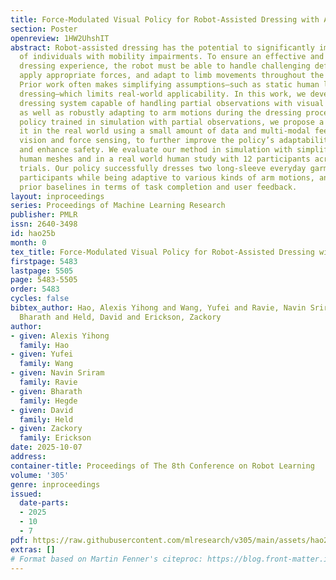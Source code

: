 ```yaml
---
title: Force-Modulated Visual Policy for Robot-Assisted Dressing with Arm Motions
section: Poster
openreview: 1HW2UhshIT
abstract: Robot-assisted dressing has the potential to significantly improve the lives
  of individuals with mobility impairments. To ensure an effective and comfortable
  dressing experience, the robot must be able to handle challenging deformable garments,
  apply appropriate forces, and adapt to limb movements throughout the dressing process.
  Prior work often makes simplifying assumptions—such as static human limbs during
  dressing—which limits real-world applicability. In this work, we develop a robot-assisted
  dressing system capable of handling partial observations with visual occlusions,
  as well as robustly adapting to arm motions during the dressing process. Given a
  policy trained in simulation with partial observations, we propose a method to fine-tune
  it in the real world using a small amount of data and multi-modal feedback from
  vision and force sensing, to further improve the policy’s adaptability to arm motions
  and enhance safety. We evaluate our method in simulation with simplified articulated
  human meshes and in a real world human study with 12 participants across 264 dressing
  trials. Our policy successfully dresses two long-sleeve everyday garments onto the
  participants while being adaptive to various kinds of arm motions, and greatly outperforms
  prior baselines in terms of task completion and user feedback.
layout: inproceedings
series: Proceedings of Machine Learning Research
publisher: PMLR
issn: 2640-3498
id: hao25b
month: 0
tex_title: Force-Modulated Visual Policy for Robot-Assisted Dressing with Arm Motions
firstpage: 5483
lastpage: 5505
page: 5483-5505
order: 5483
cycles: false
bibtex_author: Hao, Alexis Yihong and Wang, Yufei and Ravie, Navin Sriram and Hegde,
  Bharath and Held, David and Erickson, Zackory
author:
- given: Alexis Yihong
  family: Hao
- given: Yufei
  family: Wang
- given: Navin Sriram
  family: Ravie
- given: Bharath
  family: Hegde
- given: David
  family: Held
- given: Zackory
  family: Erickson
date: 2025-10-07
address:
container-title: Proceedings of The 8th Conference on Robot Learning
volume: '305'
genre: inproceedings
issued:
  date-parts:
  - 2025
  - 10
  - 7
pdf: https://raw.githubusercontent.com/mlresearch/v305/main/assets/hao25b/hao25b.pdf
extras: []
# Format based on Martin Fenner's citeproc: https://blog.front-matter.io/posts/citeproc-yaml-for-bibliographies/
---
```

